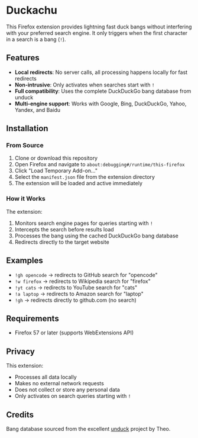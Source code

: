 # Duckachu

This Firefox extension provides lightning fast duck bangs without interfering with your preferred search engine. It only triggers when the first character in a search is a bang (`!`).

## Features

- **Local redirects**: No server calls, all processing happens locally for fast redirects
- **Non-intrusive**: Only activates when searches start with `!`
- **Full compatibility**: Uses the complete DuckDuckGo bang database from unduck
- **Multi-engine support**: Works with Google, Bing, DuckDuckGo, Yahoo, Yandex, and Baidu

## Installation

### From Source

1. Clone or download this repository
2. Open Firefox and navigate to `about:debugging#/runtime/this-firefox`
3. Click "Load Temporary Add-on..."
4. Select the `manifest.json` file from the extension directory
5. The extension will be loaded and active immediately

### How it Works

The extension:
1. Monitors search engine pages for queries starting with `!`
2. Intercepts the search before results load
3. Processes the bang using the cached DuckDuckGo bang database
4. Redirects directly to the target website

## Examples

- `!gh opencode` → redirects to GitHub search for "opencode"
- `!w firefox` → redirects to Wikipedia search for "firefox"
- `!yt cats` → redirects to YouTube search for "cats"
- `!a laptop` → redirects to Amazon search for "laptop"
- `!gh` → redirects directly to github.com (no search)

## Requirements

- Firefox 57 or later (supports WebExtensions API)

## Privacy

This extension:
- Processes all data locally
- Makes no external network requests
- Does not collect or store any personal data
- Only activates on search queries starting with `!`

## Credits

Bang database sourced from the excellent [unduck](https://github.com/t3dotgg/unduck) project by Theo.
